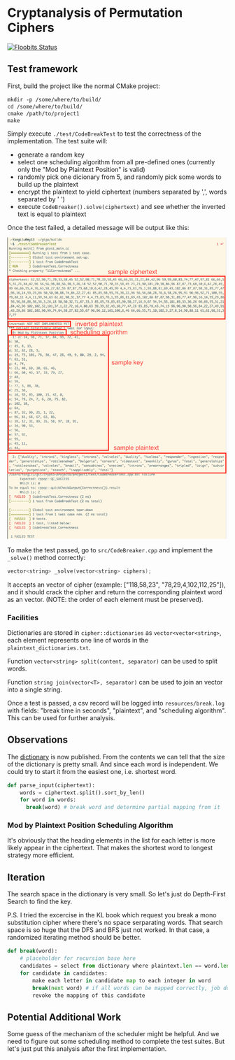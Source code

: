# Cryptanalysis of Permutation Ciphers
[![Floobits Status](https://floobits.com/robturtle/crypto-projects.svg)](https://floobits.com/robturtle/crypto-projects/redirect)

## Test framework
First, build the project like the normal CMake project:

```
mkdir -p /some/where/to/build/
cd /some/where/to/build/
cmake /path/to/project1
make
```

Simply execute `./test/CodeBreakTest` to test the correctness of the implementation.
The test suite will:
- generate a random key
- select one scheduling algorithm from all pre-defined ones (currently only the "Mod by Plaintext Position" is valid)
- randomly pick one dicionary from 5, and randomly pick some words to build up the plaintext
- encrypt the plaintext to yield ciphertext (numbers separated by ',', words separated by ' ')
- execute `CodeBreaker().solve(ciphertext)` and see whether the inverted text is equal to plaintext

Once the test failed, a detailed message will be output like this:

![](resources/code-breaker-test.png)

To make the test passed, go to `src/CodeBreaker.cpp` and implement the `_solve()` method correctly:
``` cpp
vector<string> _solve(vector<string> ciphers);
```
It accepts an vector of cipher (example: ["118,58,23", "78,29,4,102,112,25"]), and it should crack
the cipher and return the corresponding plaintext word as an vector. (NOTE: the order of each element must be
preserved).

### Facilities
Dictionaries are stored in `cipher::dictionaries` as `vector<vector<string>`, each element represents one line
of words in the `plaintext_dictionaries.txt`.

Function `vector<string> split(content, separator)` can be used to split words.

Function `string join(vector<T>, separator)` can be used to join an vector into a single string.

Once a test is passed, a csv record will be logged into `resources/break.log` with fields:
"break time in seconds", "plaintext", and "scheduling algorithm". This can be used for further
analysis.

## Observations

The [dictionary](resources/plaintext_dictionary.txt) is now published. From the contents we can tell
that the size of the dictionary is pretty small. And since each word is independent. We could try to
start it from the easiest one, i.e. shortest word.

``` python
def parse_input(ciphertext):
    words = ciphertext.split().sort_by_len()
    for word in words:
      break(word) # break word and determine partial mapping from it
```

### Mod by Plaintext Position Scheduling Algorithm
It's obviously that the heading elements in the list for each letter is more likely appear in the ciphertext.
That makes the shortest word to longest strategy more efficient.

## Iteration
The search space in the dictionary is very small. So let's just do Depth-First Search to find the key.

P.S. I tried the excercise in the KL book which request you break a mono substitution cipher where there's
no space serparating words. That search space is so huge that the DFS and BFS just not worked. In that case,
a randomized iterating method should be better.

``` python
def break(word):
    # placeholder for recursion base here
    candidates = select from dictionary where plaintext.len == word.len
    for candidate in candidates:
        make each letter in candidate map to each integer in word
        break(next word) # if all words can be mapped correctly, job done; otherwise trace back to this for loop
        revoke the mapping of this candidate
```

## Potential Additional Work
Some guess of the mechanism of the scheduler might be helpful. And we need to figure out some scheduling method
to complete the test suites. But let's just put this analysis after the first implementation.
